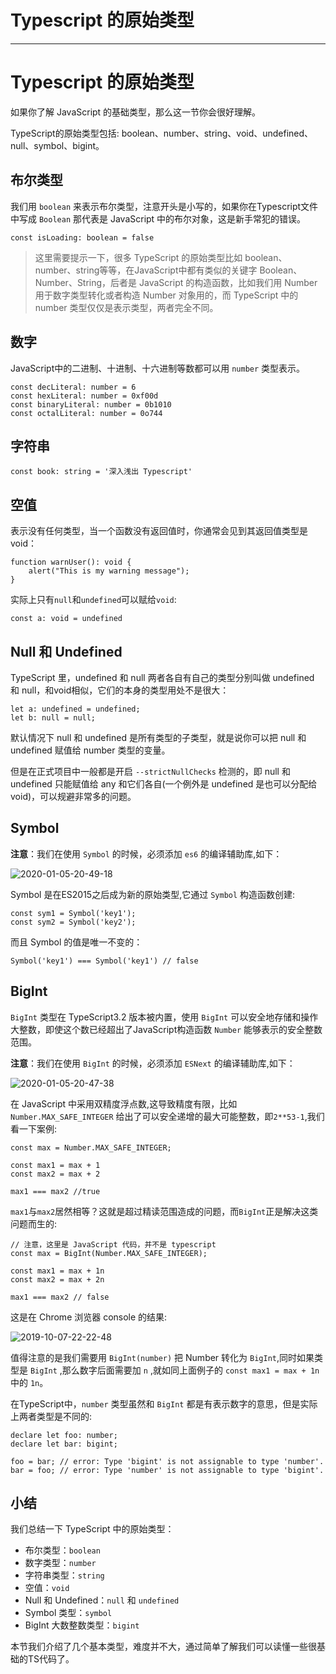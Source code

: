 
# Typescript 的原始类型
---

# Typescript 的原始类型

如果你了解 JavaScript 的基础类型，那么这一节你会很好理解。

TypeScript的原始类型包括: boolean、number、string、void、undefined、null、symbol、bigint。

## 布尔类型

我们用 `boolean` 来表示布尔类型，注意开头是小写的，如果你在Typescript文件中写成 `Boolean` 那代表是 JavaScript 中的布尔对象，这是新手常犯的错误。

```
const isLoading: boolean = false
```

> 这里需要提示一下，很多 TypeScript 的原始类型比如 boolean、number、string等等，在JavaScript中都有类似的关键字 Boolean、Number、String，后者是 JavaScript 的构造函数，比如我们用 Number 用于数字类型转化或者构造 Number 对象用的，而 TypeScript 中的 number 类型仅仅是表示类型，两者完全不同。

## 数字

JavaScript中的二进制、十进制、十六进制等数都可以用 `number` 类型表示。

```
const decLiteral: number = 6
const hexLiteral: number = 0xf00d
const binaryLiteral: number = 0b1010
const octalLiteral: number = 0o744
```

## 字符串

```
const book: string = '深入浅出 Typescript'
```

## 空值

表示没有任何类型，当一个函数没有返回值时，你通常会见到其返回值类型是 void：

```
function warnUser(): void {
    alert("This is my warning message");
}
```

实际上只有`null`和`undefined`可以赋给`void`:

```
const a: void = undefined
```

## Null 和 Undefined

TypeScript 里，undefined 和 null 两者各自有自己的类型分别叫做 undefined 和 null，和void相似，它们的本身的类型用处不是很大：

```
let a: undefined = undefined;
let b: null = null;
```

默认情况下 null 和 undefined 是所有类型的子类型，就是说你可以把 null 和 undefined 赋值给 number 类型的变量。

但是在正式项目中一般都是开启 `--strictNullChecks` 检测的，即 null 和 undefined 只能赋值给 any 和它们各自\(一个例外是 undefined 是也可以分配给void\)，可以规避非常多的问题。

## Symbol

**注意**：我们在使用 `Symbol` 的时候，必须添加 `es6` 的编译辅助库,如下：

![2020-01-05-20-49-18](https://p1-jj.byteimg.com/tos-cn-i-t2oaga2asx/gold-user-assets/2020/1/5/16f75c0ca280fde9~tplv-t2oaga2asx-image.image)

Symbol 是在ES2015之后成为新的原始类型,它通过 `Symbol` 构造函数创建:

```
const sym1 = Symbol('key1');
const sym2 = Symbol('key2');
```

而且 Symbol 的值是唯一不变的：

```
Symbol('key1') === Symbol('key1') // false
```

## BigInt

`BigInt` 类型在 TypeScript3.2 版本被内置，使用 `BigInt` 可以安全地存储和操作大整数，即使这个数已经超出了JavaScript构造函数 `Number` 能够表示的安全整数范围。

**注意**：我们在使用 `BigInt` 的时候，必须添加 `ESNext` 的编译辅助库,如下：

![2020-01-05-20-47-38](https://p1-jj.byteimg.com/tos-cn-i-t2oaga2asx/gold-user-assets/2020/1/5/16f75bf5587e2b69~tplv-t2oaga2asx-image.image)

在 JavaScript 中采用双精度浮点数,这导致精度有限，比如 `Number.MAX_SAFE_INTEGER` 给出了可以安全递增的最大可能整数，即`2**53-1`,我们看一下案例:

```
const max = Number.MAX_SAFE_INTEGER;

const max1 = max + 1
const max2 = max + 2

max1 === max2 //true
```

`max1`与`max2`居然相等？这就是超过精读范围造成的问题，而`BigInt`正是解决这类问题而生的:

```
// 注意，这里是 JavaScript 代码，并不是 typescript
const max = BigInt(Number.MAX_SAFE_INTEGER);

const max1 = max + 1n
const max2 = max + 2n

max1 === max2 // false
```

这是在 Chrome 浏览器 console 的结果:

![2019-10-07-22-22-48](https://p1-jj.byteimg.com/tos-cn-i-t2oaga2asx/gold-user-assets/2019/10/10/16db4069694bc53a~tplv-t2oaga2asx-image.image)

值得注意的是我们需要用 `BigInt(number)` 把 Number 转化为 `BigInt`,同时如果类型是 `BigInt` ,那么数字后面需要加 `n` ,就如同上面例子的 `const max1 = max + 1n` 中的 `1n`。

在TypeScript中，`number` 类型虽然和 `BigInt` 都是有表示数字的意思，但是实际上两者类型是不同的:

```
declare let foo: number;
declare let bar: bigint;

foo = bar; // error: Type 'bigint' is not assignable to type 'number'.
bar = foo; // error: Type 'number' is not assignable to type 'bigint'.
```

## 小结

我们总结一下 TypeScript 中的原始类型：

- 布尔类型：`boolean`
- 数字类型：`number`
- 字符串类型：`string`
- 空值：`void`
- Null 和 Undefined：`null` 和 `undefined`
- Symbol 类型：`symbol`
- BigInt 大数整数类型：`bigint`

本节我们介绍了几个基本类型，难度并不大，通过简单了解我们可以读懂一些很基础的TS代码了。
    